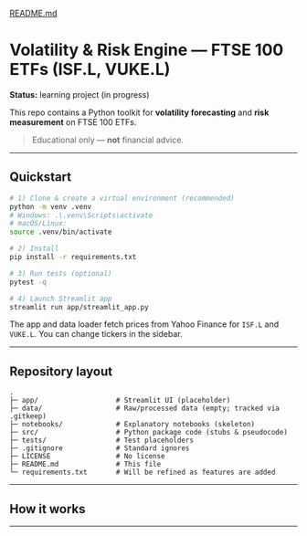 [README.md](https://github.com/user-attachments/files/21919806/README.md)
# Volatility & Risk Engine — FTSE 100 ETFs (ISF.L, VUKE.L)

**Status:** learning project (in progress) 

This repo contains a Python toolkit for **volatility forecasting** and **risk measurement** on FTSE 100 ETFs.



> Educational only — **not** financial advice.

---

## Quickstart

```bash
# 1) Clone & create a virtual environment (recommended)
python -m venv .venv
# Windows: .\.venv\Scripts\activate
# macOS/Linux:
source .venv/bin/activate

# 2) Install
pip install -r requirements.txt

# 3) Run tests (optional)
pytest -q

# 4) Launch Streamlit app
streamlit run app/streamlit_app.py
```

The app and data loader fetch prices from Yahoo Finance for `ISF.L` and `VUKE.L`.
You can change tickers in the sidebar.

---

## Repository layout

```
.
├─ app/                   # Streamlit UI (placeholder)
├─ data/                  # Raw/processed data (empty; tracked via .gitkeep)
├─ notebooks/             # Explanatory notebooks (skeleton)
├─ src/                   # Python package code (stubs & pseudocode)
├─ tests/                 # Test placeholders
├─ .gitignore             # Standard ignores
├─ LICENSE                # No license
├─ README.md              # This file
└─ requirements.txt       # Will be refined as features are added

```

---

## How it works


---

